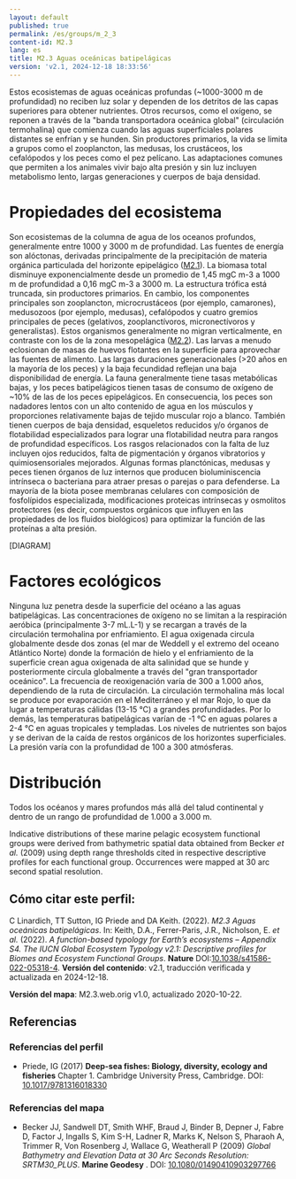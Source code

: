 ```yaml
---
layout: default
published: true
permalink: /es/groups/m_2_3
content-id: M2.3
lang: es
title: M2.3 Aguas oceánicas batipelágicas
version: 'v2.1, 2024-12-18 18:33:56'
---
```


Estos ecosistemas de aguas oceánicas profundas (~1000-3000 m de profundidad) no reciben luz solar y dependen de los detritos de las capas superiores para obtener nutrientes. Otros recursos, como el oxígeno, se reponen a través de la "banda transportadora oceánica global" (circulación termohalina) que comienza cuando las aguas superficiales polares distantes se enfrían y se hunden. Sin productores primarios, la vida se limita a grupos como el zooplancton, las medusas, los crustáceos, los cefalópodos y los peces como el pez pelícano. Las adaptaciones comunes que permiten a los animales vivir bajo alta presión y sin luz incluyen metabolismo lento, largas generaciones y cuerpos de baja densidad.

# Propiedades del ecosistema
 
Son ecosistemas de la columna de agua de los oceanos profundos, generalmente entre 1000 y 3000 m de profundidad. Las fuentes de energía son alóctonas, derivadas principalmente de la precipitación de materia orgánica particulada del horizonte epipelágico ([M2.1](/explore/groups/M2.1)). La biomasa total disminuye exponencialmente desde un promedio de 1,45 mgC m-3 a 1000 m de profundidad a 0,16 mgC m-3 a 3000 m. La estructura trófica está truncada, sin productores primarios. En cambio, los componentes principales son zooplancton, microcrustáceos (por ejemplo, camarones), medusozoos (por ejemplo, medusas), cefalópodos y cuatro gremios principales de peces (gelativos, zooplanctívoros, micronectívoros y generalistas). Estos organismos generalmente no migran verticalmente, en contraste con los de la zona mesopelágica ([M2.2](/explore/groups/M2.2)). Las larvas a menudo eclosionan de masas de huevos flotantes en la superficie para aprovechar las fuentes de alimento. Las largas duraciones generacionales (>20 años en la mayoría de los peces) y la baja fecundidad reflejan una baja disponibilidad de energía. La fauna generalmente tiene tasas metabólicas bajas, y los peces batipelágicos tienen tasas de consumo de oxígeno de ~10% de las de los peces epipelágicos. En consecuencia, los peces son nadadores lentos con un alto contenido de agua en los músculos y proporciones relativamente bajas de tejido muscular rojo a blanco. También tienen cuerpos de baja densidad, esqueletos reducidos y/o órganos de flotabilidad especializados para lograr una flotabilidad neutra para rangos de profundidad específicos. Los rasgos relacionados con la falta de luz incluyen ojos reducidos, falta de pigmentación y órganos vibratorios y quimiosensoriales mejorados. Algunas formas planctónicas, medusas y peces tienen órganos de luz internos que producen bioluminiscencia intrínseca o bacteriana para atraer presas o parejas o para defenderse. La mayoría de la biota posee membranas celulares con composición de fosfolípidos especializada, modificaciones proteicas intrínsecas y osmolitos protectores (es decir, compuestos orgánicos que influyen en las propiedades de los fluidos biológicos) para optimizar la función de las proteínas a alta presión.

[DIAGRAM]

# Factores ecológicos
 
Ninguna luz penetra desde la superficie del océano a las aguas batipelágicas. Las concentraciones de oxígeno no se limitan a la respiración aeróbica (principalmente 3-7 mL.L-1) y se recargan a través de la circulación termohalina por enfriamiento. El agua oxigenada circula globalmente desde dos zonas (el mar de Weddell y el extremo del oceano Atlántico Norte) donde la formación de hielo y el enfriamiento de la superficie crean agua oxigenada de alta salinidad que se hunde y posteriormente circula globalmente a través del "gran transportador oceánico". La frecuencia de reoxigenación varía de 300 a 1.000 años, dependiendo de la ruta de circulación. La circulación termohalina más local se produce por evaporación en el Mediterráneo y el mar Rojo, lo que da lugar a temperaturas cálidas (13-15 °C) a grandes profundidades. Por lo demás, las temperaturas batipelágicas varían de -1 °C en aguas polares a 2-4 °C en aguas tropicales y templadas. Los niveles de nutrientes son bajos y se derivan de la caída de restos orgánicos de los horizontes superficiales. La presión varía con la profundidad de 100 a 300 atmósferas.
 
# Distribución
 
Todos los océanos y mares profundos más allá del talud continental y dentro de un rango de profundidad de 1.000 a 3.000 m.

Indicative distributions of these marine pelagic ecosystem functional groups were derived from bathymetric spatial data obtained from Becker _et al._ (2009) using depth range thresholds cited in respective descriptive profiles for each functional group. Occurrences were mapped at 30 arc second spatial resolution.

## Cómo citar este perfil:

C Linardich, TT Sutton, IG Priede and DA Keith. (2022). *M2.3 Aguas oceánicas batipelágicas*. In: Keith, D.A., Ferrer-Paris, J.R., Nicholson, E. *et al.* (2022). *A function-based typology for Earth’s ecosystems – Appendix S4. The IUCN Global Ecosystem Typology v2.1: Descriptive profiles for Biomes and Ecosystem Functional Groups*. **Nature** DOI:[10.1038/s41586-022-05318-4](https://doi.org/10.1038/s41586-022-05318-4).
**Versión del contenido**: v2.1, traducción verificada y actualizada en 2024-12-18.

**Versión del mapa**: M2.3.web.orig v1.0, actualizado 2020-10-22.

## Referencias

### Referencias del perfil
* Priede, IG  (2017) **Deep-sea fishes: Biology, diversity, ecology and fisheries** Chapter 1. Cambridge University Press, Cambridge. DOI: [10.1017/9781316018330](http://doi.org/10.1017/9781316018330)

### Referencias del mapa
* Becker JJ, Sandwell DT, Smith WHF, Braud J, Binder B, Depner J, Fabre D, Factor J, Ingalls S, Kim S-H, Ladner R, Marks K, Nelson S, Pharaoh A, Trimmer R, Von Rosenberg J, Wallace G, Weatherall P  (2009) *Global Bathymetry and Elevation Data at 30 Arc Seconds Resolution: SRTM30_PLUS*. **Marine Geodesy** . DOI: [10.1080/01490410903297766](http://doi.org/10.1080/01490410903297766)

